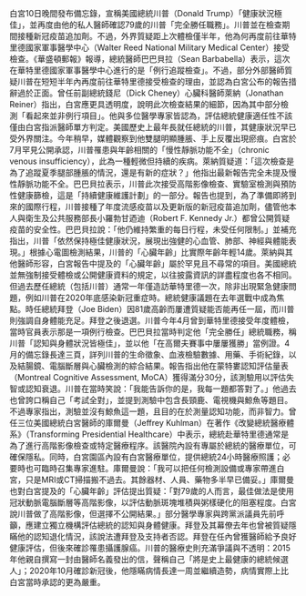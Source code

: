 白宮10日晚間發布備忘錄，宣稱美國總統川普（Donald Trump）「健康狀況極佳」，並再度由他的私人醫師確認79歲的川普「完全勝任職務」。川普並在檢查期間接種新冠疫苗追加劑。不過，外界質疑距上次體檢僅半年，他為何再度前往華特里德國家軍事醫學中心（Walter Reed National Military Medical Center）接受檢查。《華盛頓郵報》報導，總統醫師巴巴貝拉（Sean Barbabella）表示，這次在華特里德國家軍事醫學中心進行的是「例行追蹤檢查」。不過，部分外部醫師質疑川普在短短半年內再度前往華特里德接受檢查的理由，並認為白宮公布的報告措辭過於正面。曾任前副總統錢尼（Dick Cheney）心臟科醫師萊納（Jonathan Reiner）指出，白宮應更具透明度，說明此次檢查結果的細節，因為其中部分檢測「看起來並非例行項目」。他與多位醫學專家皆認為，評估總統健康適任性不該僅由白宮指派醫師單方判定。美國歷史上最年長就任總統的川普，其健康狀況早已受外界關注。今年稍早，媒體觀察到他雙腿明顯腫脹、手上反覆出現瘀痕。白宮於7月罕見公開承認，川普罹患與年齡相關的「慢性靜脈功能不全」（chronic venous insufficiency），此為一種輕微但持續的疾病。萊納質疑道：「這次檢查是為了追蹤夏季腿部腫脹的情況，還是有新的症狀？」他指出最新報告完全未提及慢性靜脈功能不全。巴巴貝拉表示，川普此次接受高階影像檢查、實驗室檢測與預防性健康篩檢，這是「持續健康維護計劃」的一部分。報告也提到，為了準備即將到來的國際行程，川普接種了年度流感疫苗以及更新版的新冠疫苗追加劑，儘管他本人與衛生及公共服務部長小羅勃甘迺迪（Robert F. Kennedy Jr.）都曾公開質疑疫苗的安全性。巴巴貝拉說：「他仍維持繁重的每日行程，未受任何限制。」並補充指出，川普「依然保持極佳健康狀況，展現出強健的心血管、肺部、神經與體能表現。」根據心電圖檢測結果，川普的「心臟年齡」比實際年齡年輕14歲。萊納與其他醫師形容，白宮報告中提及的「心臟年齡」屬於罕見且不尋常的項目。美國總統並無強制接受體檢或公開健康資料的規定，以往披露資訊的詳盡程度也各不相同。但過去歷任總統（包括川普）通常一年僅造訪華特里德一次，除非出現緊急健康問題，例如川普在2020年底感染新冠重症時。總統健康議題在去年選戰中成為焦點。時任總統拜登（Joe Biden）因81歲高齡而屢遭質疑能否能再任一屆，而川普則強調自身體能充足。拜登之後退選。川普今年4月曾到華特里德接受年度體檢，當時官員表示那是一項例行檢查。巴巴貝拉當時判定他「完全勝任」總統職務，稱川普「認知與身體狀況皆極佳」，並以他「在高爾夫賽事中屢屢獲勝」當例證。4月的備忘錄長達三頁，詳列川普的生命徵象、血液檢驗數據、用藥、手術紀錄，以及結腸鏡、電腦斷層與心臟檢測的綜合結果。報告指出他在蒙特婁認知評估量表（Montreal Cognitive Assessment, MoCA）獲得滿分30分，該測驗用以評估失智或認知衰退。川普在當時笑說：「我能告訴你的是，我每一題都答對了。」他過去也曾誇口稱自己「考試全對」，並提到測驗中包含長頸鹿、電視機與鯨魚等題目。不過專家指出，測驗並沒有鯨魚這一題，且目的在於測量認知功能，而非智力。曾任三位美國總統白宮醫師的庫爾曼（Jeffrey Kuhlman）在著作《改變總統醫療體系》（Transforming Presidential Healthcare）中表示，總統赴華特里德通常是為了進行高階影像檢查或特定醫療程序。該醫院內設有專屬於總統的醫療單位，可確保隱私。同時，白宮園區內設有白宮醫療單位，提供總統24小時醫療照護；必要時也可臨時召集專家進駐。庫爾曼說：「我可以把任何檢測設備或專家帶進白宮，只是MRI或CT掃描搬不過去。其餘器材、人員、藥物多半早已備妥。」庫爾曼也對白宮提及的「心臟年齡」評估提出質疑：「對79歲的人而言，最佳做法是使用冠狀動脈電腦斷層等高階影像，以評估動脈斑塊堆積與粥樣硬化的阻塞程度。白宮說川普做了高階影像，但選擇不公開結果。」部分醫學專家與跨黨派議員先前呼籲，應建立獨立機構評估總統的認知與身體健康。拜登及其幕僚去年也曾被質疑隱瞞他的認知退化情況，該說法遭拜登及支持者否認。拜登在任內曾獲醫師給予良好健康評估，但後來確診罹患攝護腺癌。川普的醫療史則充滿爭議與不透明：2015年他親自撰寫一封由醫師名義發出的信，聲稱自己「將是史上最健康的總統候選人」；2020年10月確診新冠後，他隱瞞病情長達一周並繼續造勢，病情實際上比白宮當時承認的更為嚴重。
